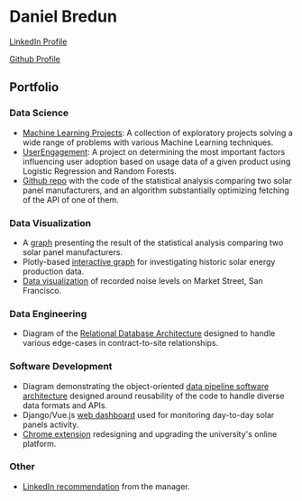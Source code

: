 # Daniel Bredun

[LinkedIn Profile](https://www.linkedin.com/in/daniel-bredun/)

[Github Profile](https://github.com/Breedoon/)

## Portfolio

### Data Science

- [Machine Learning Projects](https://github.com/Breedoon/MachineLearningProjects/): A collection of exploratory projects solving a wide range of problems with various Machine Learning techniques.
- [UserEngagement](https://github.com/Breedoon/UserEngagement): A project on determining the most important factors influencing user adoption based on usage data of a given product using Logistic Regression and Random Forests.
- [Github repo](https://github.com/Breedoon/SolarBears) with the code of the statistical analysis comparing two solar panel manufacturers, and an algorithm substantially optimizing fetching of the API of one of them.

### Data Visualization

- A [graph](https://raw.githubusercontent.com/Breedoon/SolarBears/master/dataviz/diffs.png) presenting the result of the statistical analysis comparing two solar panel manufacturers.
- Plotly-based [interactive graph](http://ec2-34-234-203-0.compute-1.amazonaws.com/demo.html) for investigating historic solar energy production data.
- [Data visualization](http://ec2-34-234-203-0.compute-1.amazonaws.com/noise.html) of recorded noise levels on Market Street, San Francisco.

### Data Engineering

- Diagram of the [Relational Database Architecture](http://ec2-34-234-203-0.compute-1.amazonaws.com/relational_mapping_diagram.png) designed to handle various edge-cases in contract-to-site relationships.

### Software Development

- Diagram demonstrating the object-oriented [data pipeline software architecture](http://ec2-34-234-203-0.compute-1.amazonaws.com/data_pipeline_flowchart.png) designed around reusability of the code to handle diverse data formats and APIs.
- Django/Vue.js [web dashboard](http://ec2-34-234-203-0.compute-1.amazonaws.com/) used for monitoring day-to-day solar panels activity.
- [Chrome extension](http://ec2-34-234-203-0.compute-1.amazonaws.com/noise.html) redesigning and upgrading the university's online platform.

### Other

- [LinkedIn recommendation](https://drive.google.com/file/d/13Sc8ckk86smh3-MRYhmjQd7k0a5nrABL/) from the manager.
